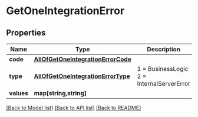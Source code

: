 # GetOneIntegrationError

## Properties
Name | Type | Description | Notes
------------ | ------------- | ------------- | -------------
**code** | [**AllOfGetOneIntegrationErrorCode**](AllOfGetOneIntegrationErrorCode.md) |  | [optional] 
**type** | [**AllOfGetOneIntegrationErrorType**](AllOfGetOneIntegrationErrorType.md) | 1 &#x3D; BusinessLogic  2 &#x3D; InternalServerError | [optional] 
**values** | **map[string,string]** |  | [optional] 

[[Back to Model list]](../../README.md#documentation-for-models) [[Back to API list]](../../README.md#documentation-for-api-endpoints) [[Back to README]](../../README.md)

